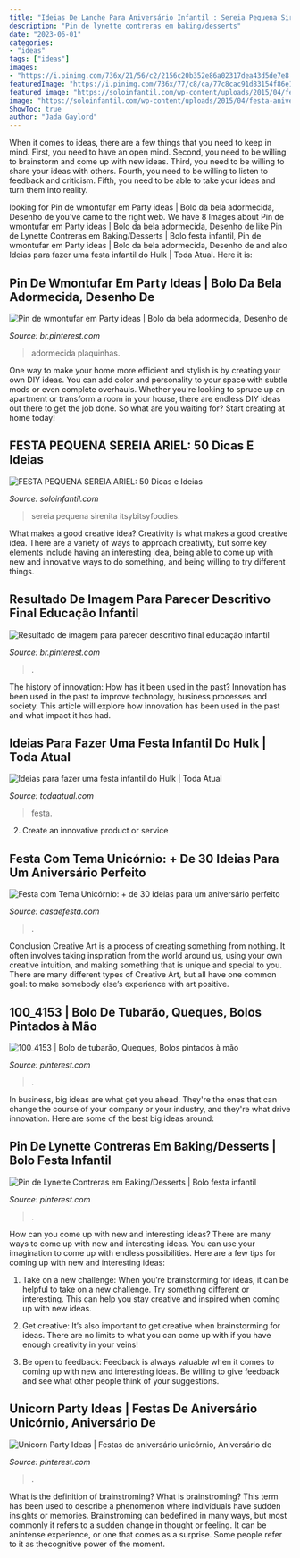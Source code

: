 ```yaml
---
title: "Ideias De Lanche Para Aniversário Infantil : Sereia Pequena Sirenita Itsybitsyfoodies"
description: "Pin de lynette contreras em baking/desserts"
date: "2023-06-01"
categories:
- "ideas"
tags: ["ideas"]
images:
- "https://i.pinimg.com/736x/21/56/c2/2156c20b352e86a02317dea43d5de7e8.jpg"
featuredImage: "https://i.pinimg.com/736x/77/c8/ca/77c8cac91d83154f86e12611bf50dbab.jpg"
featured_image: "https://soloinfantil.com/wp-content/uploads/2015/04/festa-aniversario-ariel-decoracao.jpg"
image: "https://soloinfantil.com/wp-content/uploads/2015/04/festa-aniversario-ariel-decoracao.jpg"
ShowToc: true
author: "Jada Gaylord"
---
```



When it comes to ideas, there are a few things that you need to keep in mind. First, you need to have an open mind. Second, you need to be willing to brainstorm and come up with new ideas. Third, you need to be willing to share your ideas with others. Fourth, you need to be willing to listen to feedback and criticism. Fifth, you need to be able to take your ideas and turn them into reality.

	

		
looking for Pin de wmontufar em Party ideas | Bolo da bela adormecida, Desenho de you've came to the right web. We have 8 Images about Pin de wmontufar em Party ideas | Bolo da bela adormecida, Desenho de like Pin de Lynette Contreras em Baking/Desserts | Bolo festa infantil, Pin de wmontufar em Party ideas | Bolo da bela adormecida, Desenho de and also Ideias para fazer uma festa infantil do Hulk | Toda Atual. Here it is:
		
    
## Pin De Wmontufar Em Party Ideas | Bolo Da Bela Adormecida, Desenho De

<img loading=lazy src="https://i.pinimg.com/736x/77/c8/ca/77c8cac91d83154f86e12611bf50dbab.jpg" onerror="this.onerror=null;this.src='https://tse1.mm.bing.net/th?id=OIP.1JttU_30v-4fts19dCY5WQHaKe&amp;pid=15.1';" alt="Pin de wmontufar em Party ideas | Bolo da bela adormecida, Desenho de">

_Source: br.pinterest.com_

>adormecida plaquinhas. 

	

One way to make your home more efficient and stylish is by creating your own DIY ideas. You can add color and personality to your space with subtle mods or even complete overhauls. Whether you're looking to spruce up an apartment or transform a room in your house, there are endless DIY ideas out there to get the job done. So what are you waiting for? Start creating at home today!

    
## FESTA PEQUENA SEREIA ARIEL: 50 Dicas E Ideias

<img loading=lazy src="https://soloinfantil.com/wp-content/uploads/2015/04/festa-aniversario-ariel-decoracao.jpg" onerror="this.onerror=null;this.src='https://tse2.mm.bing.net/th?id=OIP.khMCVQIIUDWxnQF3QUDVuAHaGu&amp;pid=15.1';" alt="FESTA PEQUENA SEREIA ARIEL: 50 Dicas e Ideias">

_Source: soloinfantil.com_

>sereia pequena sirenita itsybitsyfoodies. 

	

What makes a good creative idea?
Creativity is what makes a good creative idea. There are a variety of ways to approach creativity, but some key elements include having an interesting idea, being able to come up with new and innovative ways to do something, and being willing to try different things.

    
## Resultado De Imagem Para Parecer Descritivo Final Educação Infantil

<img loading=lazy src="https://i.pinimg.com/736x/3c/95/c2/3c95c27a692678452400761c51427849.jpg" onerror="this.onerror=null;this.src='https://tse1.mm.bing.net/th?id=OIP.RVW5Zxj6WOu0x9FFNhJZwQAAAA&amp;pid=15.1';" alt="Resultado de imagem para parecer descritivo final educação infantil">

_Source: br.pinterest.com_

>. 

	

The history of innovation: How has it been used in the past?
Innovation has been used in the past to improve technology, business processes and society. This article will explore how innovation has been used in the past and what impact it has had.

    
## Ideias Para Fazer Uma Festa Infantil Do Hulk | Toda Atual

<img loading=lazy src="http://www.todaatual.com/wp-content/uploads/97e95e48813a97b2e3c8c6fc01dcdd3b.jpg" onerror="this.onerror=null;this.src='https://tse3.mm.bing.net/th?id=OIP.yFTsls2UYw611TqXXg64GAHaLA&amp;pid=15.1';" alt="Ideias para fazer uma festa infantil do Hulk | Toda Atual">

_Source: todaatual.com_

>festa. 

	

2. Create an innovative product or service 

    
## Festa Com Tema Unicórnio: + De 30 Ideias Para Um Aniversário Perfeito

<img loading=lazy src="https://casaefesta.com/wp-content/uploads/2017/08/festa-com-tema-unicornio-24.jpg" onerror="this.onerror=null;this.src='https://tse3.mm.bing.net/th?id=OIP.94T5XJCnMLYYLTUI0ww05AHaLH&amp;pid=15.1';" alt="Festa com Tema Unicórnio: + de 30 ideias para um aniversário perfeito">

_Source: casaefesta.com_

>. 

	

Conclusion
Creative Art is a process of creating something from nothing. It often involves taking inspiration from the world around us, using your own creative intuition, and making something that is unique and special to you. There are many different types of Creative Art, but all have one common goal: to make somebody else’s experience with art positive.

    
## 100_4153 | Bolo De Tubarão, Queques, Bolos Pintados à Mão

<img loading=lazy src="https://i.pinimg.com/originals/da/1a/8e/da1a8e7b2d0ddf8be679a747aa7291ff.jpg" onerror="this.onerror=null;this.src='https://tse1.mm.bing.net/th?id=OIP.6sgalClHQEJskyuxduSjswHaJ4&amp;pid=15.1';" alt="100_4153 | Bolo de tubarão, Queques, Bolos pintados à mão">

_Source: pinterest.com_

>. 

	

In business, big ideas are what get you ahead. They're the ones that can change the course of your company or your industry, and they're what drive innovation. Here are some of the best big ideas around:

    
## Pin De Lynette Contreras Em Baking/Desserts | Bolo Festa Infantil

<img loading=lazy src="https://i.pinimg.com/736x/21/56/c2/2156c20b352e86a02317dea43d5de7e8.jpg" onerror="this.onerror=null;this.src='https://tse2.mm.bing.net/th?id=OIP.8I_bqaWZDR6PXB9wVljopAHaHa&amp;pid=15.1';" alt="Pin de Lynette Contreras em Baking/Desserts | Bolo festa infantil">

_Source: pinterest.com_

>. 

	

How can you come up with new and interesting ideas?
There are many ways to come up with new and interesting ideas. You can use your imagination to come up with endless possibilities. Here are a few tips for coming up with new and interesting ideas:
1. Take on a new challenge: When you’re brainstorming for ideas, it can be helpful to take on a new challenge. Try something different or interesting. This can help you stay creative and inspired when coming up with new ideas.

2. Get creative: It’s also important to get creative when brainstorming for ideas. There are no limits to what you can come up with if you have enough creativity in your veins!

3. Be open to feedback: Feedback is always valuable when it comes to coming up with new and interesting ideas. Be willing to give feedback and see what other people think of your suggestions.

    
## Unicorn Party Ideas | Festas De Aniversário Unicórnio, Aniversário De

<img loading=lazy src="https://i.pinimg.com/736x/7f/55/67/7f55673f4d725fd2571ab73731c7b36d.jpg" onerror="this.onerror=null;this.src='https://tse2.mm.bing.net/th?id=OIP.BwH0Zltnu9eIJt0IimEq2gHaJ3&amp;pid=15.1';" alt="Unicorn Party Ideas | Festas de aniversário unicórnio, Aniversário de">

_Source: pinterest.com_

>. 

	

What is the definition of brainstroming?
What is brainstroming? This term has been used to describe a phenomenon where individuals have sudden insights or memories. Brainstroming can bedefined in many ways, but most commonly it refers to a sudden change in thought or feeling. It can be anintense experience, or one that comes as a surprise. Some people refer to it as thecognitive power of the moment.

